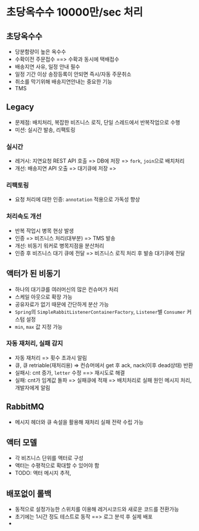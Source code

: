 # 초당옥수수 10000만/sec 처리

## 초당옥수수

* 당분함량이 높은 옥수수
* 수확이전 주문접수 ==> 수확과 동시에 택배접수
* 배송지연 사유, 일정 안내 필수
* 일정 기간 이상 송장등록이 안되면 즉시/자동 주문취소
* 취소를 막기위해 배송지연안내는 중요한 기능
* TMS



## Legacy

* 문제점: 배치처리, 복잡한 비즈니스 로직, 단일 스레드에서 반복작업으로 수행
* 미션: 실시간 발송, 리팩토링



### 실시간

* 레거시: 지연요청 REST API 호출 => DB에 저장 => `fork`, `join`으로 배치처리
* 개선: 배송지연 API 오출 => 대기큐에 저장 => 



### 리팩토링

* 요청 처리에 대한 인증: `annotation` 적용으로 가독성 향상



### 처리속도 개선

* 반복 작업시 병목 현상 발생
* 인증 => 비즈니스 처리(대부분) => TMS 발송
* 개선: 비동기 워커로 병목지점을 분산처리
* 인증 후 비즈니스 대기 큐에 전달 => 비즈니스 로직 처리 후 발송 대기큐에 전달



## 액터가 된 비동기

* 하나의 대기큐를 여러머신의 많은 컨슈머가 처리
* 스케일 아웃으로 확장 가능
* 공유자료가 없기 때문에 간단하게 분산 가능
* `Spring`의 `SimpleRabbitListenerContainerFactory`, `Listener`별 `Consumer` 커스텀 설정
* `min`, `max` 값 지정 가능



### 자동 재처리, 실패 감지

* 자동 재처리 => 횟수 초과시 알림
* 큐, 큐 retriable(재처리용) => 컨슈머에서 get 후 ack, nack(이후 dead상태) 반환
* 실패시: cnt 증가, `letter` 수정 ==> 재시도로 해결
* 실패: cnt가 임계값 돌파 => 실패큐에 적재 => 배치처리로 실패 원인 메시지 처리, 개발자에게 알림



## RabbitMQ

* 메시지 헤더와 큐 속설을 활용해 재처리 실패 전략 수립 가능



## 액터 모델

* 각 비즈니스 단위를 액터로 구성
* 액터는 수평적으로 확대할 수 있어야 함
* TODO:  액터 메시지 추적, 



## 배포없이 롤백

* 동적으로 설정가능한 스위치를 이용해 레거시코드와 새로운 코드를 전환가능
* 초기에는 1시간 정도 테스트로 동작 ==> 로그 분석 후 실제 배포
* 